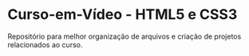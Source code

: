 # Curso-em-Vídeo - HTML5 e CSS3
Repositório para melhor organização de arquivos e criação de projetos relacionados ao curso.
